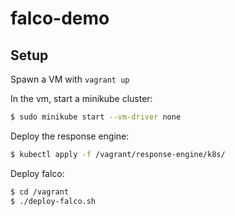 # falco-demo

## Setup

Spawn a VM with `vagrant up`

In the vm, start a minikube cluster:

```sh
$ sudo minikube start --vm-driver none
```

Deploy the response engine:

```sh
$ kubectl apply -f /vagrant/response-engine/k8s/
```

Deploy falco:

```sh
$ cd /vagrant
$ ./deploy-falco.sh
```

